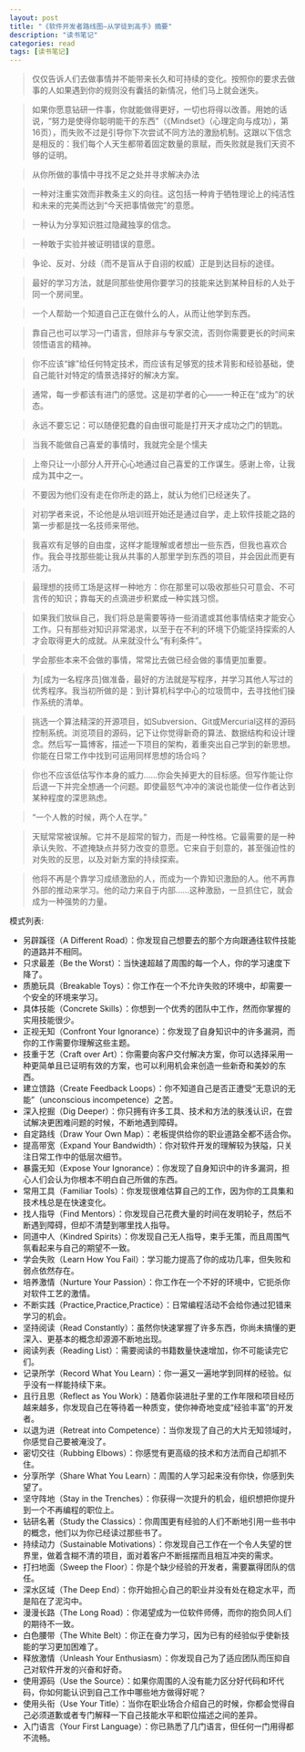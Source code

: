 ```yaml
---
layout: post
title: "《软件开发者路线图—从学徒到高手》摘要"
description: "读书笔记"
categories: read
tags: [读书笔记]
---
```


> 仅仅告诉人们去做事情并不能带来长久和可持续的变化。按照你的要求去做事的人如果遇到你的规则没有囊括的新情况，他们马上就会迷失。

<p></p>

> 如果你愿意钻研一件事，你就能做得更好，一切也将得以改善。用她的话说，“努力是使得你聪明能干的东西”（《Mindset》（心理定向与成功），第16页），而失败不过是引导你下次尝试不同方法的激励机制。这跟以下信念是相反的：我们每个人天生都带着固定数量的禀赋，而失败就是我们天资不够的证明。

<p></p>

> 从你所做的事情中寻找不足之处并寻求解决办法

<p></p>

> 一种对注重实效而非教条主义的向往。这包括一种肯于牺牲理论上的纯洁性和未来的完美而达到“今天把事情做完”的意愿。

<p></p>

> 一种认为分享知识胜过隐藏独享的信念。

<p></p>

> 一种敢于实验并被证明错误的意愿。

<p></p>

> 争论、反对、分歧（而不是盲从于自诩的权威）正是到达目标的途径。

<p></p>

> 最好的学习方法，就是同那些使用你要学习的技能来达到某种目标的人处于同一个房间里。

<p></p>

> 一个人帮助一个知道自己正在做什么的人，从而让他学到东西。

<p></p>

> 靠自己也可以学习一门语言，但除非与专家交流，否则你需要更长的时间来领悟语言的精神。

<p></p>

> 你不应该“嫁”给任何特定技术，而应该有足够宽的技术背影和经验基础，使自己能针对特定的情景选择好的解决方案。

<p></p>

> 通常，每一步都该有进门的感觉。这是初学者的心——一种正在“成为”的状态。

<p></p>

> 永远不要忘记：可以随便犯蠢的自由很可能是打开天才成功之门的钥匙。

<p></p>

> 当我不能做自己喜爱的事情时，我就完全是个懦夫

<p></p>

> 上帝只让一小部分人开开心心地通过自己喜爱的工作谋生。感谢上帝，让我成为其中之一。

<p></p>

> 不要因为他们没有走在你所走的路上，就认为他们已经迷失了。

<p></p>

> 对初学者来说，不论他是从培训班开始还是通过自学，走上软件技能之路的第一步都是找一名技师来带他。

<p></p>

> 我喜欢有足够的自由度，这样才能理解或者想出一些东西，但我也喜欢合作。我会寻找那些能让我从共事的人那里学到东西的项目，并会因此而更有活力。

<p></p>

> 最理想的技师工场是这样一种地方：你在那里可以吸收那些只可意会、不可言传的知识；靠每天的点滴进步积累成一种实践习惯。

<p></p>

> 如果我们放纵自己，我们将总是需要等待一些消遣或其他事情结束才能安心工作。只有那些对知识非常渴求，以至于在不利的环境下仍能坚持探索的人才会取得更大的成就。从来就没什么“有利条件”。

<p></p>

> 学会那些本来不会做的事情，常常比去做已经会做的事情更加重要。

<p></p>

> 为[成为一名程序员]做准备，最好的方法就是写程序，并学习其他人写过的优秀程序。我当初所做的是：到计算机科学中心的垃圾筒中，去寻找他们操作系统的清单。

<p></p>

> 挑选一个算法精深的开源项目，如Subversion、Git或Mercurial这样的源码控制系统。浏览项目的源码，记下让你觉得新奇的算法、数据结构和设计理念。然后写一篇博客，描述一下项目的架构，着重突出自己学到的新思想。你能在日常工作中找到可运用同样思想的场合吗？

<p></p>

> 你也不应该低估写作本身的威力……你会失掉更大的目标感。但写作能让你后退一下并完全想通一个问题。即使最怒气冲冲的演说也能使一位作者达到某种程度的深思熟虑。

<p></p>

> “一个人教的时候，两个人在学。”

<p></p>

> 天赋常常被误解。它并不是超常的智力，而是一种性格。它最需要的是一种承认失败、不遮掩缺点并努力改变的意愿。它来自于刻意的，甚至强迫性的对失败的反思，以及对新方案的持续探索。

<p></p>

> 他将不再是个靠学习成绩激励的人，而成为一个靠知识激励的人。他不再靠外部的推动来学习。他的动力来自于内部……这种激励，一旦抓住它，就会成为一种强势的力量。

模式列表:

* 另辟蹊径（A Different Road）：你发现自己想要去的那个方向跟通往软件技能的道路并不相同。
* 只求最差（Be the Worst）：当快速超越了周围的每一个人，你的学习速度下降了。
* 质脆玩具（Breakable Toys）：你工作在一个不允许失败的环境中，却需要一个安全的环境来学习。
* 具体技能（Concrete Skills）：你想到一个优秀的团队中工作，然而你掌握的实用技能很少。
* 正视无知（Confront Your Ignorance）：你发现了自身知识中的许多漏洞，而你的工作需要你理解这些主题。
* 技重于艺（Craft over Art）：你需要向客户交付解决方案，你可以选择采用一种更简单且已证明有效的方案，也可以利用机会来创造一些新奇和美妙的东西。
* 建立馈路（Create Feedback Loops）：你不知道自己是否正遭受“无意识的无能”（unconscious incompetence）之苦。
* 深入挖掘（Dig Deeper）：你只拥有许多工具、技术和方法的肤浅认识，在尝试解决更困难问题的时候，不断地遇到障碍。
* 自定路线（Draw Your Own Map）：老板提供给你的职业道路全都不适合你。
* 提高带宽（Expand Your Bandwidth）：你对软件开发的理解较为狭隘，只关注日常工作中的低层次细节。
* 暴露无知（Expose Your Ignorance）：你发现了自身知识中的许多漏洞，担心人们会认为你根本不明白自己所做的东西。
* 常用工具（Familiar Tools）：你发现很难估算自己的工作，因为你的工具集和技术栈总是在快速变化。
* 找人指导（Find Mentors）：你发现自己花费大量的时间在发明轮子，然后不断遇到障碍，但却不清楚到哪里找人指导。
* 同道中人（Kindred Spirits）：你发现自己无人指导，束手无策，而且周围气氛看起来与自己的期望不一致。
* 学会失败（Learn How You Fail）：学习能力提高了你的成功几率，但失败和弱点依然存在。
* 培养激情（Nurture Your Passion）：你工作在一个不好的环境中，它扼杀你对软件工艺的激情。
* 不断实践（Practice,Practice,Practice）：日常编程活动不会给你通过犯错来学习的机会。
* 坚持阅读（Read Constantly）：虽然你快速掌握了许多东西，你尚未搞懂的更深入、更基本的概念却源源不断地出现。
* 阅读列表（Reading List）：需要阅读的书籍数量快速增加，你不可能读完它们。
* 记录所学（Record What You Learn）：你一遍又一遍地学到同样的经验。似乎没有一样能持续下来。
* 且行且思（Reflect as You Work）：随着你装进肚子里的工作年限和项目经历越来越多，你发现自己在等待着一种质变，使你神奇地变成“经验丰富”的开发者。
* 以退为进（Retreat into Competence）：当你发现了自己的大片无知领域时，你感觉自己要被淹没了。
* 密切交往（Rubbing Elbows）：你感觉有更高级的技术和方法而自己却抓不住。
* 分享所学（Share What You Learn）：周围的人学习起来没有你快，你感到失望了。
* 坚守阵地（Stay in the Trenches）：你获得一次提升的机会，组织想把你提升到一个不再编程的职位上。
* 钻研名著（Study the Classics）：你周围更有经验的人们不断地引用一些书中的概念，他们以为你已经读过那些书了。
* 持续动力（Sustainable Motivations）：你发现自己工作在一个令人失望的世界里，做着含糊不清的项目，面对着客户不断摇摆而且相互冲突的需求。
* 打扫地面（Sweep the Floor）：你是个缺少经验的开发者，需要赢得团队的信任。
* 深水区域（The Deep End）：你开始担心自己的职业并没有处在稳定水平，而是陷在了泥沟中。
* 漫漫长路（The Long Road）：你渴望成为一位软件师傅，而你的抱负同人们的期待不一致。
* 白色腰带（The White Belt）：你正在奋力学习，因为已有的经验似乎使新技能的学习更加困难了。
* 释放激情（Unleash Your Enthusiasm）：你发现自己为了适应团队而压抑自己对软件开发的兴奋和好奇。
* 使用源码（Use the Source）：如果你周围的人没有能力区分好代码和坏代码，你如何能认识到自己工作中哪些地方做得好呢？
* 使用头衔（Use Your Title）：当你在职业场合介绍自己的时候，你都会觉得自己必须道歉或者专门解释一下自己技能水平和职位描述之间的差异。
* 入门语言（Your First Language）：你已熟悉了几门语言，但任何一门用得都不流畅。
